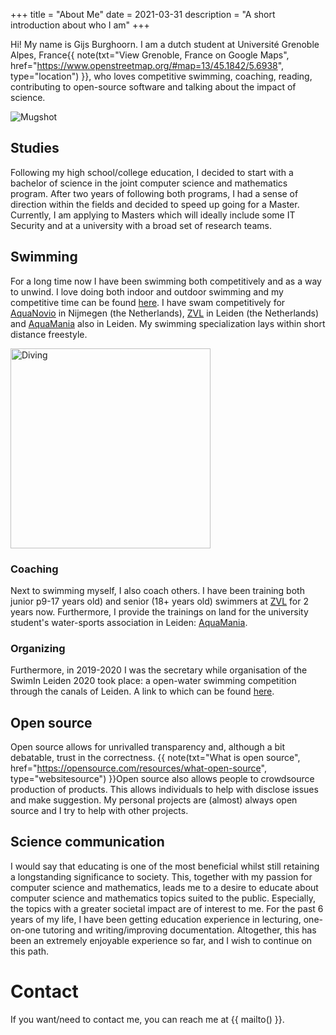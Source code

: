+++
title = "About Me"
date = 2021-03-31
description = "A short introduction about who I am"
+++

Hi! My name is Gijs Burghoorn. I am a dutch student at Université Grenoble
Alpes, France{{ note(txt="View Grenoble, France on Google Maps", href="https://www.openstreetmap.org/#map=13/45.1842/5.6938", type="location") }}, who loves competitive swimming, coaching, reading, contributing to open-source software and talking about the impact of science.

<!-- more -->

![Mugshot](../imgs/mugshot.png)

## Studies

Following my high school/college education, I decided to start with a bachelor
of science in the joint computer science and mathematics program. After two
years of following both programs, I had a sense of direction within the fields
and decided to speed up going for a Master. Currently, I am applying to Masters
which will ideally include some IT Security and at a university with a broad set
of research teams.

## Swimming

For a long time now I have been swimming both competitively and as a way to
unwind. I love doing both indoor and outdoor swimming and my competitive time
can be found [here](https://m.swimtimes.nl/nl/athlete/386908). I have swam
competitively for [AquaNovio](https://www.aquanovio.nl/) in Nijmegen (the
Netherlands), [ZVL](https://www.zvl-1886.nl/) in Leiden (the Netherlands) and
[AquaMania](http://www.aquamanialeiden.nl/) also in Leiden. My swimming
specialization lays within short distance freestyle.

<img src="../imgs/diving.gif" width="320px" alt="Diving" />

### Coaching

Next to swimming myself, I also coach others. I have been training both junior
p9-17 years old) and senior (18+ years old) swimmers at
[ZVL](https://www.zvl-1886.nl/) for 2 years now. Furthermore, I provide the
trainings on land for the university student's water-sports association in
Leiden: [AquaMania](http://www.aquamanialeiden.nl/).

### Organizing

Furthermore, in 2019-2020 I was the secretary while organisation of the SwimIn
Leiden 2020 took place: a open-water swimming competition through the canals of
Leiden. A link to which can be found [here](https://www.swiminleiden.nl/).

## Open source

Open source allows for unrivalled transparency and, although a bit debatable,
trust in the correctness. {{ note(txt="What is open source",
href="https://opensource.com/resources/what-open-source", type="websitesource") }}Open source also allows people to crowdsource production of products. This allows individuals to help with disclose issues and make suggestion. My personal projects are (almost) always open source and I try to help with other projects.

## Science communication

I would say that educating is one of the most beneficial whilst still retaining
a longstanding significance to society. This, together with my passion for
computer science and mathematics, leads me to a desire to educate about computer
science and mathematics topics suited to the public. Especially, the topics with
a greater societal impact are of interest to me. For the past 6 years of my
life, I have been getting education experience in lecturing, one-on-one tutoring
and writing/improving documentation.  Altogether, this has been an extremely
enjoyable experience so far, and I wish to continue on this path.

<!--# Projects

Here are some my projects.

## WasmSVGGraphics

Managing interactive vector graphics in WASM 

## simpleserial-rs

## Honorable mentions-->

# Contact

If you want/need to contact me, you can reach me at {{ mailto() }}.
